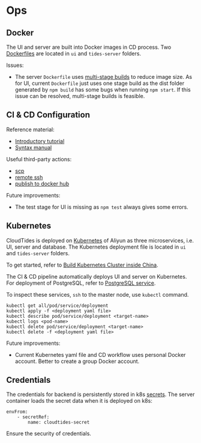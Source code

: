 # Ops

## Docker

The UI and server are built into Docker images in CD process. Two [Dockerfiles](https://docs.docker.com/engine/reference/builder/) are located in `ui` and `tides-server` folders.

Issues:
- The server `Dockerfile` uses [multi-stage builds](https://docs.docker.com/develop/develop-images/multistage-build/) to reduce image size. As for UI, current `Dockerfile` just uses one stage build as the dist folder generated by `npm build` has some bugs when running `npm start`. If this issue can be resolved, multi-stage builds is feasible.

## CI & CD Configuration

Reference material:
- [Introductory tutorial](http://www.ruanyifeng.com/blog/2019/09/getting-started-with-github-actions.html)
- [Syntax manual](https://docs.github.com/cn/actions)

Useful third-party actions:
- [scp](https://github.com/marketplace/actions/scp-files)
- [remote ssh](https://github.com/marketplace/actions/remote-ssh-commands)
- [publish to docker hub](https://github.com/elgohr/Publish-Docker-Github-Action)
  
Future improvements:
- The test stage for UI is missing as `npm test` always gives some errors.

## Kubernetes

CloudTides is deployed on [Kubernetes](https://kubernetes.io/) of Aliyun as three microservices, i.e. UI, server and database. The Kubernetes deployment file is located in `ui` and `tides-server` folders.

To get started, refer to [Build Kubernetes Cluster inside China](https://github.com/scienterprise/CloudTides/wiki/Build-Kubernetes-Cluster-inside-China).

The CI & CD pipeline automatically deploys UI and server on Kubernetes. For deployment of PostgreSQL, refer to [PostgreSQL service](https://severalnines.com/database-blog/using-kubernetes-deploy-postgresql).

To inspect these services, `ssh` to the master node, use `kubectl` command.
```
kubectl get all/pod/service/deployment
kubectl apply -f <deployment yaml file>
kubectl describe pod/service/deployment <target-name>
kubectl logs <pod-name>
kubectl delete pod/service/deployment <target-name>
kubectl delete -f <deployment yaml file>
```

Future improvements:
- Current Kubernetes yaml file and CD workflow uses personal Docker account. Better to create a group Docker account.

## Credentials

The credentials for backend is persistently stored in k8s [secrets](https://kubernetes.io/docs/concepts/configuration/secret/). The server container loads the secret data when it is deployed on k8s:

```
envFrom:
    - secretRef:
        name: cloudtides-secret
```

Ensure the security of credentials.
